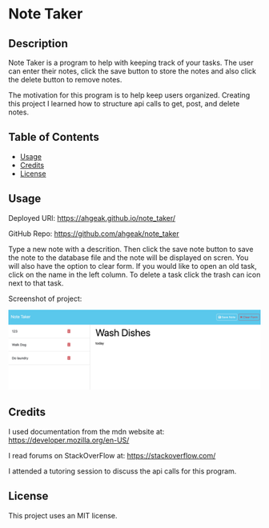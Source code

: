 # Note Taker

## Description

Note Taker is a program to help with keeping track of your tasks. The user can enter their notes, click the save button to store the notes and also click the delete button to remove notes.

The motivation for this program is to help keep users organized. Creating this project I learned how to structure api calls to get, post, and delete notes.

## Table of Contents

- [Usage](#usage)
- [Credits](#credits)
- [License](#license)

## Usage

Deployed URl: https://ahgeak.github.io/note_taker/

GitHub Repo: https://github.com/ahgeak/note_taker 

Type a new note with a descrition. Then click the save note button to save the note to the database file and the note will be displayed on scren. You will also have the option to clear form. If you would like to open an old task, click on the name in the left column. To delete a task click the trash can icon next to that task.

Screenshot of project:

![screenshot of note taker](./public/assets/images/NoteTaker_Screenshot.png)

## Credits

I used documentation from the mdn website at: https://developer.mozilla.org/en-US/

I read forums on StackOverFlow at: https://stackoverflow.com/

I attended a tutoring session to discuss the api calls for this program.


## License

This project uses an MIT license.
